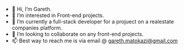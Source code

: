 - 👋 Hi, I’m Gareth.
- 👀 I’m interested in Front-end projects.
- 🌱 I’m currently a full-stack developer for  a projuect on a realestate companies platform. 
- 💞️ I’m looking to collaborate on any front-end projects.
- 📫 Best way to reach me is via email @ gareth.matokazi@gmail.com

